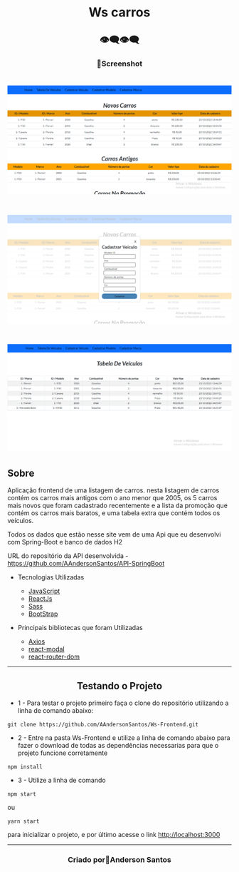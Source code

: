 <h1 align="center">Ws carros</h1>

<h2 align="center">👁‍🗨👁‍🗨</h2>
<h3 align="center">📸Screenshot</h3>
<p>
<h1 align="center"><img src="src/img/img-1.png"></h1>
<h1 align="center"><img src="src/img/img-2.png"></h1>
<h1 align="center"><img src="src/img/img-3.png"></h1>


## **Sobre**

Aplicação frontend de uma listagem de carros. nesta listagem de carros contém os carros mais antigos com o ano menor que 2005, os 5 carros mais  novos que foram cadastrado recentemente e a lista da promoção que contém os carros mais baratos, e uma tabela extra que contém todos os veículos.

Todos os dados que estão nesse site vem de uma Api que eu desenvolvi com Spring-Boot e banco de dados H2

URL do repositório da API desenvolvida - https://github.com/AAndersonSantos/API-SpringBoot

* Tecnologias Utilizadas
    * [JavaScript](https://developer.mozilla.org/pt-BR/docs/Web/JavaScript)
    * [ReactJs](https://pt-br.reactjs.org/)
    * [Sass](https://sass-lang.com/)
    * [BootStrap]()

* Principais bibliotecas que foram Utilizadas 
    * [Axios](https://www.npmjs.com/package/axios)
    * [react-modal](https://www.npmjs.com/package/react-modal)
    * [react-router-dom]()
---

<h2 align="center"> Testando o Projeto </h2>

* 1 - Para testar o projeto primeiro faça o clone do repositório utilizando a linha de comando abaixo:
```
git clone https://github.com/AAndersonSantos/Ws-Frontend.git
```
* 2 - Entre na pasta Ws-Frontend e utilize a linha de comando abaixo para fazer o download de todas as dependências necessarias para que o projeto funcione corretamente
``` 
npm install
``` 

* 3 - Utilize a linha de comando

``` 
npm start 
``` 
ou

``` 
yarn start 
``` 
para inicializar o projeto, e por último acesse o link [http://localhost:3000](http://localhost:3000) 

---
<h3 align="center">Criado por🤖Anderson Santos</h3>



